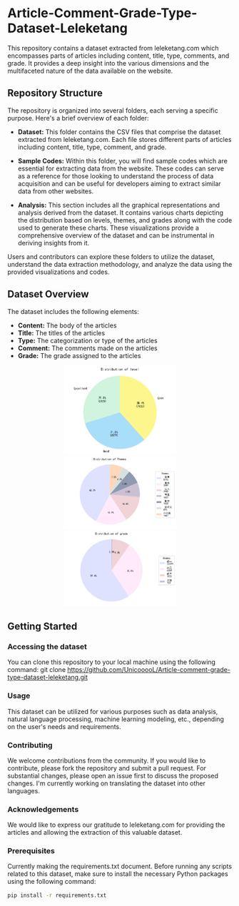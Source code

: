 # Article-Comment-Grade-Type-Dataset-Leleketang

This repository contains a dataset extracted from leleketang.com which encompasses parts of articles including content, title, type, comments, and grade. It provides a deep insight into the various dimensions and the multifaceted nature of the data available on the website.

## Repository Structure

The repository is organized into several folders, each serving a specific purpose. Here's a brief overview of each folder:

- **Dataset:** This folder contains the CSV files that comprise the dataset extracted from leleketang.com. Each file stores different parts of articles including content, title, type, comment, and grade.
  
- **Sample Codes:** Within this folder, you will find sample codes which are essential for extracting data from the website. These codes can serve as a reference for those looking to understand the process of data acquisition and can be useful for developers aiming to extract similar data from other websites.
  
- **Analysis:** This section includes all the graphical representations and analysis derived from the dataset. It contains various charts depicting the distribution based on levels, themes, and grades along with the code used to generate these charts. These visualizations provide a comprehensive overview of the dataset and can be instrumental in deriving insights from it.

Users and contributors can explore these folders to utilize the dataset, understand the data extraction methodology, and analyze the data using the provided visualizations and codes.


## Dataset Overview

The dataset includes the following elements:

- **Content:** The body of the articles
- **Title:** The titles of the articles
- **Type:** The categorization or type of the articles
- **Comment:** The comments made on the articles
- **Grade:** The grade assigned to the articles

<p align="center">
  <img src="https://github.com/UnicooooL/Article-comment-grade-type-dataset-leleketang/blob/main/analysis/levels.png" alt="Distribution based on Levels" width="50%" />
  <img src="https://github.com/UnicooooL/Article-comment-grade-type-dataset-leleketang/blob/main/analysis/themes.png" alt="Distribution based on Themes" width="50%" /> 
  <img src="https://github.com/UnicooooL/Article-comment-grade-type-dataset-leleketang/blob/main/analysis/grades.png" alt="Distribution based on Grades" width="50%" />
</p>

## Getting Started

### Accessing the dataset
You can clone this repository to your local machine using the following command:
git clone https://github.com/UnicooooL/Article-comment-grade-type-dataset-leleketang.git

### Usage
This dataset can be utilized for various purposes such as data analysis, natural language processing, machine learning modeling, etc., depending on the user's needs and requirements.

### Contributing
We welcome contributions from the community. If you would like to contribute, please fork the repository and submit a pull request. For substantial changes, please open an issue first to discuss the proposed changes. I'm currently working on translating the dataset into other languages.

### Acknowledgements
We would like to express our gratitude to leleketang.com for providing the articles and allowing the extraction of this valuable dataset.

### Prerequisites
Currently making the requirements.txt document. 
Before running any scripts related to this dataset, make sure to install the necessary Python packages using the following command:
```bash
pip install -r requirements.txt


